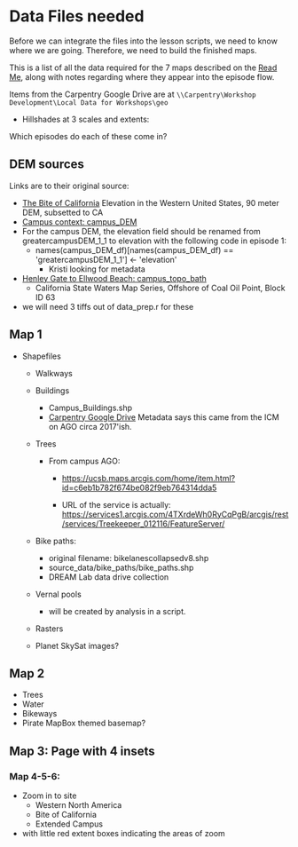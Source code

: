 # Data Files needed
Before we can integrate the files into the lesson scripts,
we need to know where we are going. Therefore, we need to build
the finished maps. 

This is a list of all the data required for the 7 maps 
described on the [Read Me](https://github.com/UCSBCarpentry/geospatialRUCSBAtlas/blob/main/README.md), along with notes regarding where they appear into the episode flow.

Items from the Carpentry Google Drive are at 
`\\Carpentry\Workshop Development\Local Data for Workshops\geo`

* Hillshades at 3 scales and extents:

Which episodes do each of these come in?

## DEM sources
Links are to their original source:
  * [The Bite of California](https://www.sciencebase.gov/catalog/item/542aebf9e4b057766eed286a)
    Elevation in the Western United States, 90 meter DEM, subsetted to CA
  * [Campus context: campus_DEM](https://drive.google.com/drive/folders/1_NWRIonW03jm5MdP9tq-zJjkfDjFCWEm?usp=drive_link)
  * For the campus DEM, the elevation field should be renamed from greatercampusDEM_1_1 to elevation with the following code in episode 1: 
    * names(campus_DEM_df)[names(campus_DEM_df) == 'greatercampusDEM_1_1'] <- 'elevation'
      * Kristi looking for metadata
  * [Henley Gate to Ellwood Beach: campus_topo_bath](https://pubs.usgs.gov/ds/781/)
    * California State Waters Map Series, Offshore of Coal Oil Point, Block ID 63
  * we will need 3 tiffs out of data_prep.r for these

## Map 1
* Shapefiles
  * Walkways
  * Buildings
    * Campus_Buildings.shp
    * [Carpentry Google Drive](https://drive.google.com/drive/folders/1SwcCrBoa0a7I_kmBNCa3_zNQ6Aw9P-8H)
    Metadata says this came from the ICM on AGO circa 2017'ish.
  * Trees
    * From campus AGO:
      * https://ucsb.maps.arcgis.com/home/item.html?id=c6eb1b782f674be082f9eb764314dda5

      * URL of the service is actually: https://services1.arcgis.com/4TXrdeWh0RyCqPgB/arcgis/rest/services/Treekeeper_012116/FeatureServer/

  * Bike paths: 
     * original filename: bikelanescollapsedv8.shp
     * source_data/bike_paths/bike_paths.shp
     * DREAM Lab data drive collection
  * Vernal pools
     * will be created by analysis in a script.
  * Rasters
  * Planet SkySat images?
  
## Map 2
* Trees
* Water
* Bikeways
* Pirate MapBox themed basemap?

## Map 3: Page with 4 insets
### Map 4-5-6: 
* Zoom in to site
  * Western North America
  * Bite of California
  * Extended Campus
* with little red extent boxes indicating the areas of zoom
